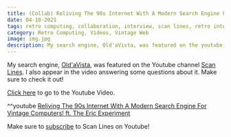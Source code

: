 ```yaml
---
title: (Collab) Reliving The 90s Internet With A Modern Search Engine For Vintage Computers! ft. The Eric Experiment
date: 04-10-2021
tags: retro computing, collaboration, interview, scan lines, retro internet, vintage internet, oldavista, netscape
category: Retro Computing, Videos, Vintage Web
image: img.jpg
description: My search engine, Old'aVista, was featured on the youtube channel Scan Lines and I gave a little interview about it.
---
```


My search engine, [Old'aVista](//www.oldavista.com), was featured on the Youtube channel [Scan Lines](https://www.youtube.com/channel/UC5uFS0GKqusdHPQoBi2ZmzA?sub_confirmation=1). I also appear in the video answering some questions about it. Make sure to check it out!

[Click here](https://www.youtube.com/watch?v=mX1InGXMDIs) to go to the Youtube Video.

^^youtube [Reliving The 90s Internet With A Modern Search Engine For Vintage Computers! ft. The Eric Experiment](https://www.youtube.com/watch?v=mX1InGXMDIs)

Make sure to [subscribe](https://www.youtube.com/channel/UC5uFS0GKqusdHPQoBi2ZmzA?sub_confirmation=1) to Scan Lines on Youtube!
